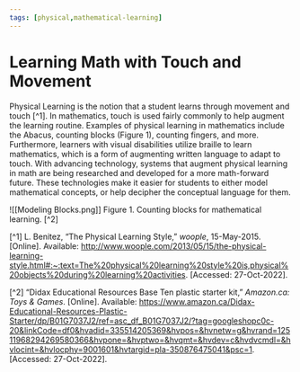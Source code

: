 ```yaml
---
tags: [physical,mathematical-learning]
---
```


# Learning Math with Touch and Movement

Physical Learning is the notion that a student learns through movement and touch [^1].  In mathematics, touch is used fairly commonly to help augment the learning routine.  Examples of physical learning in mathematics include the Abacus, counting blocks (Figure 1), counting fingers, and more.  Furthermore, learners with visual disabilities utilize braille to learn mathematics, which is a form of augmenting written language to adapt to touch.  With advancing technology, systems that augment physical learning in math are being researched and developed for a more math-forward future.  These technologies make it easier for students to either model mathematical concepts, or help decipher the conceptual language for them.

![[Modeling Blocks.png]]
Figure 1.  Counting blocks for mathematical learning. [^2]

[^1] L. Benitez, “The Physical Learning Style,” _woople_, 15-May-2015. [Online]. Available: http://www.woople.com/2013/05/15/the-physical-learning-style.html#:~:text=The%20physical%20learning%20style%20is,physical%20objects%20during%20learning%20activities. [Accessed: 27-Oct-2022].

[^2] “Didax Educational Resources Base Ten plastic starter kit,” _Amazon.ca: Toys & Games_. [Online]. Available: https://www.amazon.ca/Didax-Educational-Resources-Plastic-Starter/dp/B01G7037J2/ref=asc_df_B01G7037J2/?tag=googleshopc0c-20&linkCode=df0&hvadid=335514205369&hvpos=&hvnetw=g&hvrand=12511968294269580366&hvpone=&hvptwo=&hvqmt=&hvdev=c&hvdvcmdl=&hvlocint=&hvlocphy=9001601&hvtargid=pla-350876475041&psc=1. [Accessed: 27-Oct-2022].